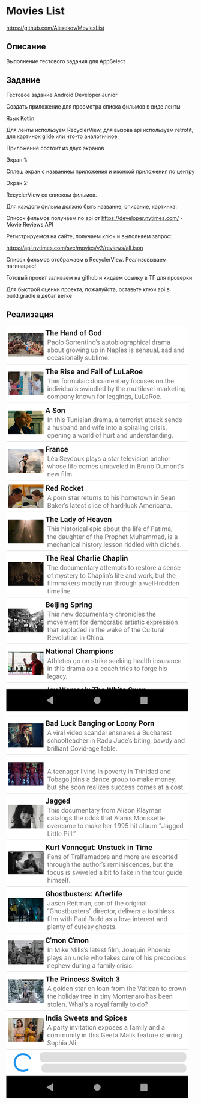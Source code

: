 # Movies List

https://github.com/Alexekov/MoviesList

## Описание

Выполнение тестового задания для AppSelect

## Задание

Тестовое задание Android Developer Junior

Создать приложение для просмотра списка фильмов в виде ленты


Язык Kotlin

Для ленты используем RecyclerView, для вызова api используем retrofit, для картинок glide или что-то аналогичное


Приложение состоит из двух экранов

Экран 1:
 
Сплеш экран с названием приложения и иконкой приложения по центру

Экран 2:

RecyclerView со списком фильмов. 

Для каждого фильма должно быть название, описание, картинка. 

Список фильмов получаем по api от https://developer.nytimes.com/ -  Movie Reviews API

Регистрируемся на сайте, получаем ключ и выполняем запрос:

https://api.nytimes.com/svc/movies/v2/reviews/all.json

Список фильмов отображаем в RecyclerView. Реализовываем пагинацию!

Готовый проект заливаем на github и кидаем ссылку в ТГ для проверки

Для быстрой оценки проекта, пожалуйста, оставьте ключ api в build.gradle в дебаг ветке

## Реализация

![Screenshot 1](/1.png?raw=false)
![Screenshot 2](/2.png?raw=false)
